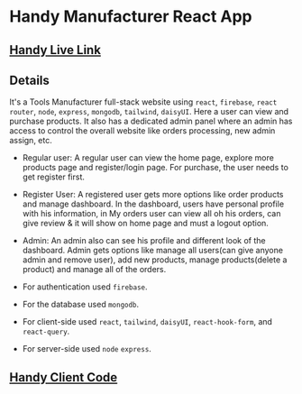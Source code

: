# Handy Manufacturer React App

## [Handy Live Link](https://handy-b2384.web.app/)


## Details

It's a Tools Manufacturer full-stack website using `react`, `firebase`, `react router`, `node`, `express`, `mongodb`, `tailwind`, `daisyUI`. Here a user can view and purchase products. It also has a dedicated admin panel where an admin has access to control the overall website like orders processing, new admin assign, etc.

- Regular user: A regular user can view the home page, explore more products page and register/login page. For purchase, the user needs to get register first.

- Register User: A registered user gets more options like order products and manage dashboard. In the dashboard, users have personal profile with his information, in My orders user can view all oh his orders, can give review & it will show on home page and must a logout option.

- Admin: An admin also can see his profile and different look of the dashboard. Admin gets options like manage all users(can give anyone admin and remove user), add new products, manage products(delete a product) and manage all of the orders.

- For authentication used `firebase`.
- For the database used `mongodb`.
- For client-side used `react`, `tailwind`, `daisyUI`, `react-hook-form`, and `react-query`.
- For server-side used `node` `express`.

## [Handy Client Code](https://github.com/programming-hero-web-course1/manufacturer-website-client-side-EkramH)